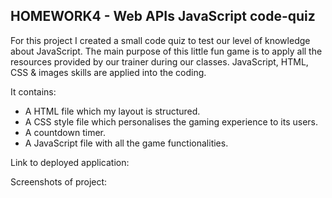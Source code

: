 ## HOMEWORK4 - Web APIs JavaScript code-quiz

For this project I created a small code quiz to test our level of knowledge about JavaScript. The main purpose of this little fun game is to apply all the resources provided by our trainer during our classes. JavaScript, HTML, CSS & images skills are applied into the coding. 

It contains:
- A HTML file which my layout is structured.
- A CSS style file which personalises the gaming experience to its users.
- A countdown timer.
- A JavaScript file with all the game functionalities.

Link to deployed application:

Screenshots of project:
